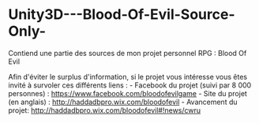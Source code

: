 # Unity3D---Blood-Of-Evil-Source-Only-
Contiend une partie des sources de mon projet personnel RPG : Blood Of Evil

Afin d'éviter le surplus d'information, si le projet vous intéresse vous êtes invité à survoler ces différents liens :
    - Facebook du projet (suivi par 8 000 personnes) : https://www.facebook.com/bloodofevilgame
    - Site du projet (en anglais) : http://haddadbpro.wix.com/bloodofevil
    - Avancement du projet: http://haddadbpro.wix.com/bloodofevil#!news/cwru

